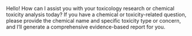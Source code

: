 Hello! How can I assist you with your toxicology research or chemical toxicity analysis today? If you have a chemical or toxicity-related question, please provide the chemical name and specific toxicity type or concern, and I’ll generate a comprehensive evidence-based report for you.